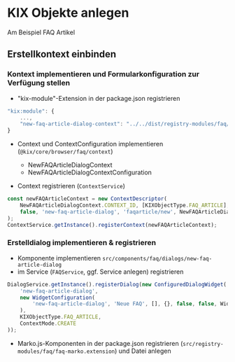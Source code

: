 # KIX Objekte anlegen

Am Beispiel FAQ Artikel

## Erstellkontext einbinden

### Kontext implementieren und Formularkonfiguration zur Verfügung stellen
- "kix-module"-Extension in der package.json registrieren

```javascript
"kix:module": {
    ...,
    "new-faq-article-dialog-context": "../../dist/registry-modules/faq/new-faq-article-dialog-context.extension",
}
```
- Context und ContextConfiguration implementieren (`@kix/core/browser/faq/context`)
    - NewFAQArticleDialogContext
    - NewFAQArticleDialogContextConfiguration

- Context registrieren (`ContextService`)

```javascript
const newFAQArticleContext = new ContextDescriptor(
    NewFAQArticleDialogContext.CONTEXT_ID, [KIXObjectType.FAQ_ARTICLE], ContextType.DIALOG, ContextMode.CREATE,
    false, 'new-faq-article-dialog', 'faqarticle/new', NewFAQArticleDialogContext
);
ContextService.getInstance().registerContext(newFAQArticleContext);
```

### Erstelldialog implementieren & registrieren
- Komponente implementieren `src/components/faq/dialogs/new-faq-article-dialog`
- im Service (`FAQService`, ggf. Service anlegen) registrieren
```javascript
DialogService.getInstance().registerDialog(new ConfiguredDialogWidget(
    'new-faq-article-dialog',
    new WidgetConfiguration(
        'new-faq-article-dialog', 'Neue FAQ', [], {}, false, false, WidgetSize.BOTH, 'kix-icon-query'
    ),
    KIXObjectType.FAQ_ARTICLE,
    ContextMode.CREATE
));
```
- Marko.js-Komponenten in der package.json registrieren (`src/registry-modules/faq/faq-marko.extension`) und Datei anlegen